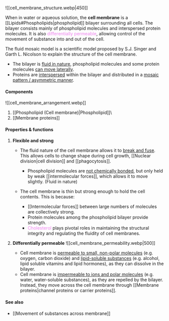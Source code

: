 ![[cell_membrane_structure.webp|450]]

When in water or aqueous solution, the **cell membrane** is a [[Lipids#Phospholipids|phospholipid]] bilayer surrounding all cells. The bilayer consists mainly of phospholipid molecules and interspersed protein molecules. It is also <span style="color: violet">differentially permeable</span>, allowing control of the movement of substance into and out of the cell.

The fluid mosaic model is a scientific model proposed by S.J. Singer and Garth L. Nicolson to explain the structure of the cell membrane.
- The bilayer is <u>fluid in nature</u>, phospholipid molecules and some protein molecules <u>can move laterally</u>.
- Proteins are <u>interspersed</u> within the bilayer and distributed in a <u>mosaic pattern / asymmetric manner</u>.

#### Components
![[cell_membrane_arrangement.webp]]
1. [[Phospholipid (Cell membrane)|Phospholipid]]\
2. [[Membrane proteins]]

#### Properties & functions

1. **Flexible and strong**
	- The fluid nature of the cell membrane allows it to <u>break and fuse</u>. This allows cells to change shape during cell growth, [[Nuclear division|cell division]] and [[phagocytosis]].
		- Phospholipid molecules are <u>not chemically bonded</u>, but only held by weak [[intermolecular forces]], which allows it to move slightly. (Fluid in nature)

	- The cell membrane is thin but strong enough to hold the cell contents. This is because:
		- [[Intermolecular forces]] between large numbers of molecules are collectively strong.
		- Protein molecules among the phospholipid bilayer provide strength.
		- <span style="color: violet">Cholesterol</span> plays pivotal roles in maintaining the structural integrity and regulating the fluidity of cell membranes.

2. **Differentially permeable**
   ![[cell_membrane_permeability.webp|500]]
	- Cell membrane is <u>permeable to small, non-polar molecules</u> (e.g. oxygen, carbon dioxide) and <u>lipid-soluble substances</u> (e.g. alcohol, lipid soluble vitamins and lipid hormones), as they can dissolve in the bilayer.
	- Cell membrane is <u>impermeable to ions and polar molecules</u> (e.g. water, water-soluble substances), as they are repelled by the bilayer. Instead, they move across the cell membrane through [[Membrane proteins|channel proteins or carrier proteins]].

#### See also
- [[Movement of substances across membrane]]

